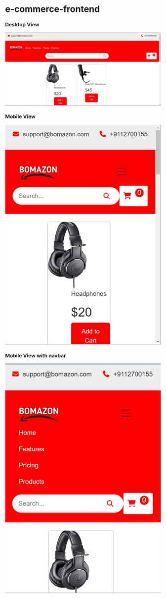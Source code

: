 # e-commerce-frontend
<h3>Desktop View</h3>
<img src="readme_img1.jpg">
<h3>Mobile View</h3>
<img src="readme_img2.jpg">
<h3>Mobile View with navbar</h3>
<img src="readme_img3.jpg">
